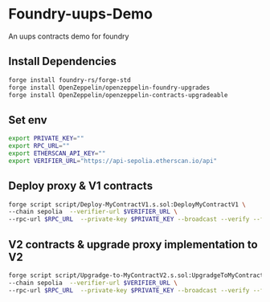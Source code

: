 # Foundry-uups-Demo

An uups contracts demo for foundry

## Install Dependencies

```bash
forge install foundry-rs/forge-std
forge install OpenZeppelin/openzeppelin-foundry-upgrades
forge install OpenZeppelin/openzeppelin-contracts-upgradeable
```

## Set env

```bash
export PRIVATE_KEY=""
export RPC_URL=""
export ETHERSCAN_API_KEY=""
export VERIFIER_URL="https://api-sepolia.etherscan.io/api"
```

## Deploy proxy & V1 contracts

```bash
forge script script/Deploy-MyContractV1.s.sol:DeployMyContractV1 \
--chain sepolia  --verifier-url $VERIFIER_URL \
--rpc-url $RPC_URL  --private-key $PRIVATE_KEY --broadcast --verify --ffi
```

## V2 contracts & upgrade proxy implementation to V2

```bash
forge script script/Upgradge-to-MyContractV2.s.sol:UpgradgeToMyContractV2 \
--chain sepolia  --verifier-url $VERIFIER_URL \
--rpc-url $RPC_URL  --private-key $PRIVATE_KEY --broadcast --verify --ffi
```
